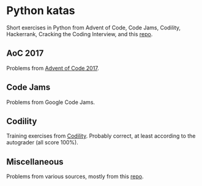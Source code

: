 # Python katas
Short exercises in Python from Advent of Code, Code Jams, Codility, Hackerrank, Cracking the Coding Interview, and this [repo](https://github.com/karan/Projects).

## AoC 2017
Problems from [Advent of Code 2017](https://adventofcode.com/2017).

## Code Jams
Problems from Google Code Jams.

## Codility
Training exercises from [Codility](https://www.codility.com). Probably correct, at least according to the autograder (all score 100%).

## Miscellaneous
Problems from various sources, mostly from this [repo](https://github.com/karan/Projects).
